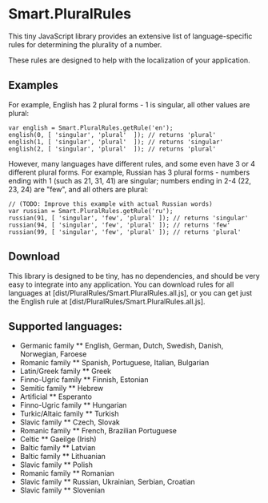 # Smart.PluralRules

This tiny JavaScript library provides an extensive list of language-specific rules for determining the plurality of a number.

These rules are designed to help with the localization of your application.

## Examples

For example, English has 2 plural forms - 1 is singular, all other values are plural:

    var english = Smart.PluralRules.getRule('en');
    english(0, [ 'singular', 'plural'  ]); // returns 'plural'
    english(1, [ 'singular', 'plural'  ]); // returns 'singular'
    english(2, [ 'singular', 'plural'  ]); // returns 'plural'

However, many languages have different rules, and some even have 3 or 4 different plural forms.
For example, Russian has 3 plural forms - numbers ending with 1 (such as 21, 31, 41) are singular;
numbers ending in 2-4 (22, 23, 24) are "few", and all others are plural:

    // (TODO: Improve this example with actual Russian words)
    var russian = Smart.PluralRules.getRule('ru');
    russian(91, [ 'singular', 'few', 'plural' ]); // returns 'singular'
    russian(94, [ 'singular', 'few', 'plural' ]); // returns 'few'
    russian(99, [ 'singular', 'few', 'plural' ]); // returns 'plural'

## Download

This library is designed to be tiny, has no dependencies, and should be very easy to integrate into any application.
You can download rules for all languages at [dist/PluralRules/Smart.PluralRules.all.js],
or you can get just the English rule at [dist/PluralRules/Smart.PluralRules.all.js].

## Supported languages:

* Germanic family
**  English, German, Dutch, Swedish, Danish, Norwegian, Faroese
* Romanic family
**  Spanish, Portuguese, Italian, Bulgarian
* Latin/Greek family
**  Greek
* Finno-Ugric family
**  Finnish, Estonian
* Semitic family
**  Hebrew
* Artificial
**  Esperanto
* Finno-Ugric family
**  Hungarian
* Turkic/Altaic family
**  Turkish
* Slavic family
**  Czech, Slovak
* Romanic family
**  French, Brazilian Portuguese
* Celtic
**  Gaeilge (Irish)
* Baltic family
**  Latvian
* Baltic family
**  Lithuanian
* Slavic family
**  Polish
* Romanic family
**  Romanian
* Slavic family
**  Russian, Ukrainian, Serbian, Croatian
* Slavic family
**  Slovenian
